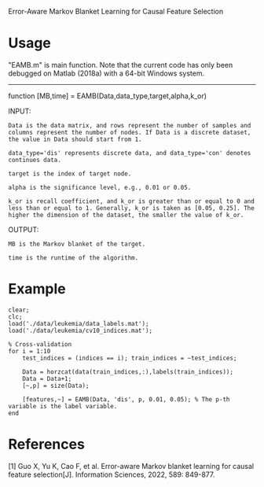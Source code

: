 Error-Aware Markov Blanket Learning for Causal Feature Selection

Usage
==========
"EAMB.m" is main function.
Note that the current code has only been debugged on Matlab (2018a) with a 64-bit Windows system.

-------------------------------------------------------------------------------------------------------------------

function [MB,time] = EAMB(Data,data_type,target,alpha,k_or)

INPUT:

    Data is the data matrix, and rows represent the number of samples and columns represent the number of nodes. If Data is a discrete dataset, the value in Data should start from 1.

    data_type='dis' represents discrete data, and data_type='con' denotes continues data.

    target is the index of target node.

    alpha is the significance level, e.g., 0.01 or 0.05.

    k_or is recall coefficient, and k_or is greater than or equal to 0 and less than or equal to 1. Generally, k_or is taken as [0.05, 0.25]. The higher the dimension of the dataset, the smaller the value of k_or.


OUTPUT:

    MB is the Markov blanket of the target.

    time is the runtime of the algorithm.

Example
========
    clear;
    clc;
    load('./data/leukemia/data_labels.mat');
    load('./data/leukemia/cv10_indices.mat');

    % Cross-validation
    for i = 1:10
        test_indices = (indices == i); train_indices = ~test_indices;

        Data = horzcat(data(train_indices,:),labels(train_indices));
        Data = Data+1;
        [~,p] = size(Data);

        [features,~] = EAMB(Data, 'dis', p, 0.01, 0.05); % The p-th variable is the label variable.
    end

References
==========
[1] Guo X, Yu K, Cao F, et al. Error-aware Markov blanket learning for causal feature selection[J]. Information Sciences, 2022, 589: 849-877.

